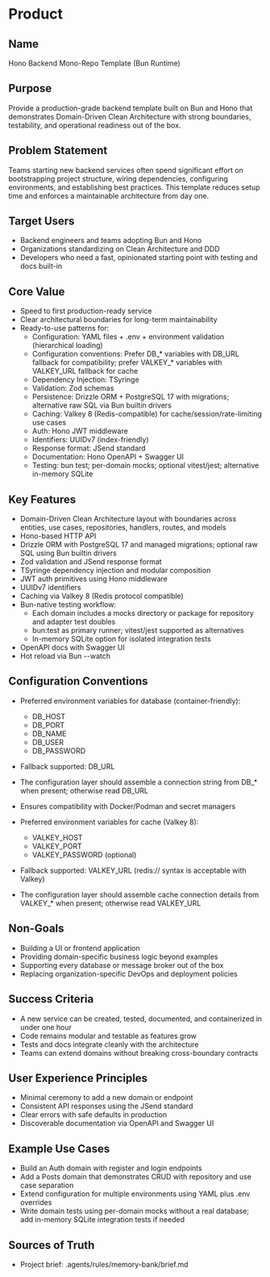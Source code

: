 # Product

## Name
Hono Backend Mono-Repo Template (Bun Runtime)

## Purpose
Provide a production-grade backend template built on Bun and Hono that demonstrates Domain-Driven Clean Architecture with strong boundaries, testability, and operational readiness out of the box.

## Problem Statement
Teams starting new backend services often spend significant effort on bootstrapping project structure, wiring dependencies, configuring environments, and establishing best practices. This template reduces setup time and enforces a maintainable architecture from day one.

## Target Users
- Backend engineers and teams adopting Bun and Hono
- Organizations standardizing on Clean Architecture and DDD
- Developers who need a fast, opinionated starting point with testing and docs built-in

## Core Value
- Speed to first production-ready service
- Clear architectural boundaries for long-term maintainability
- Ready-to-use patterns for:
  - Configuration: YAML files + .env + environment validation (hierarchical loading)
  - Configuration conventions: Prefer DB_* variables with DB_URL fallback for compatibility; prefer VALKEY_* variables with VALKEY_URL fallback for cache
  - Dependency Injection: TSyringe
  - Validation: Zod schemas
  - Persistence: Drizzle ORM + PostgreSQL 17 with migrations; alternative raw SQL via Bun builtin drivers
  - Caching: Valkey 8 (Redis-compatible) for cache/session/rate-limiting use cases
  - Auth: Hono JWT middleware
  - Identifiers: UUIDv7 (index-friendly)
  - Response format: JSend standard
  - Documentation: Hono OpenAPI + Swagger UI
  - Testing: bun test; per-domain mocks; optional vitest/jest; alternative in-memory SQLite

## Key Features
- Domain-Driven Clean Architecture layout with boundaries across entities, use cases, repositories, handlers, routes, and models
- Hono-based HTTP API
- Drizzle ORM with PostgreSQL 17 and managed migrations; optional raw SQL using Bun builtin drivers
- Zod validation and JSend response format
- TSyringe dependency injection and modular composition
- JWT auth primitives using Hono middleware
- UUIDv7 identifiers
- Caching via Valkey 8 (Redis protocol compatible)
- Bun-native testing workflow:
  - Each domain includes a mocks directory or package for repository and adapter test doubles
  - bun:test as primary runner; vitest/jest supported as alternatives
  - In-memory SQLite option for isolated integration tests
- OpenAPI docs with Swagger UI
- Hot reload via Bun --watch

## Configuration Conventions
- Preferred environment variables for database (container-friendly):
  - DB_HOST
  - DB_PORT
  - DB_NAME
  - DB_USER
  - DB_PASSWORD
- Fallback supported: DB_URL
- The configuration layer should assemble a connection string from DB_* when present; otherwise read DB_URL
- Ensures compatibility with Docker/Podman and secret managers

- Preferred environment variables for cache (Valkey 8):
  - VALKEY_HOST
  - VALKEY_PORT
  - VALKEY_PASSWORD (optional)
- Fallback supported: VALKEY_URL (redis:// syntax is acceptable with Valkey)
- The configuration layer should assemble cache connection details from VALKEY_* when present; otherwise read VALKEY_URL

## Non-Goals
- Building a UI or frontend application
- Providing domain-specific business logic beyond examples
- Supporting every database or message broker out of the box
- Replacing organization-specific DevOps and deployment policies

## Success Criteria
- A new service can be created, tested, documented, and containerized in under one hour
- Code remains modular and testable as features grow
- Tests and docs integrate cleanly with the architecture
- Teams can extend domains without breaking cross-boundary contracts

## User Experience Principles
- Minimal ceremony to add a new domain or endpoint
- Consistent API responses using the JSend standard
- Clear errors with safe defaults in production
- Discoverable documentation via OpenAPI and Swagger UI

## Example Use Cases
- Build an Auth domain with register and login endpoints
- Add a Posts domain that demonstrates CRUD with repository and use case separation
- Extend configuration for multiple environments using YAML plus .env overrides
- Write domain tests using per-domain mocks without a real database; add in-memory SQLite integration tests if needed

## Sources of Truth
- Project brief: .agents/rules/memory-bank/brief.md